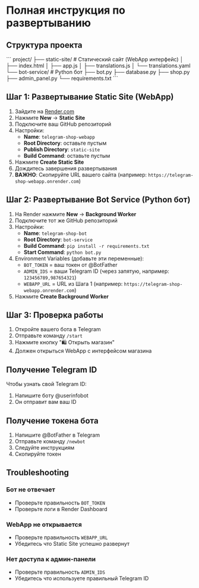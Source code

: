 # Полная инструкция по развертыванию

## Структура проекта

\`\`\`
project/
├── static-site/          # Статический сайт (WebApp интерфейс)
│   ├── index.html
│   ├── app.js
│   ├── translations.js
│   └── translations.yaml
└── bot-service/          # Python бот
    ├── bot.py
    ├── database.py
    ├── shop.py
    ├── admin_panel.py
    └── requirements.txt
\`\`\`

## Шаг 1: Развертывание Static Site (WebApp)

1. Зайдите на [Render.com](https://render.com)
2. Нажмите **New** → **Static Site**
3. Подключите ваш GitHub репозиторий
4. Настройки:
   - **Name**: `telegram-shop-webapp`
   - **Root Directory**: оставьте пустым
   - **Publish Directory**: `static-site`
   - **Build Command**: оставьте пустым
5. Нажмите **Create Static Site**
6. Дождитесь завершения развертывания
7. **ВАЖНО**: Скопируйте URL вашего сайта (например: `https://telegram-shop-webapp.onrender.com`)

## Шаг 2: Развертывание Bot Service (Python бот)

1. На Render нажмите **New** → **Background Worker**
2. Подключите тот же GitHub репозиторий
3. Настройки:
   - **Name**: `telegram-shop-bot`
   - **Root Directory**: `bot-service`
   - **Build Command**: `pip install -r requirements.txt`
   - **Start Command**: `python bot.py`
4. Environment Variables (добавьте эти переменные):
   - `BOT_TOKEN` = ваш токен от @BotFather
   - `ADMIN_IDS` = ваши Telegram ID (через запятую, например: `123456789,987654321`)
   - `WEBAPP_URL` = URL из Шага 1 (например: `https://telegram-shop-webapp.onrender.com`)
5. Нажмите **Create Background Worker**

## Шаг 3: Проверка работы

1. Откройте вашего бота в Telegram
2. Отправьте команду `/start`
3. Нажмите кнопку "🛍 Открыть магазин"
4. Должен открыться WebApp с интерфейсом магазина

## Получение Telegram ID

Чтобы узнать свой Telegram ID:
1. Напишите боту @userinfobot
2. Он отправит вам ваш ID

## Получение токена бота

1. Напишите @BotFather в Telegram
2. Отправьте команду `/newbot`
3. Следуйте инструкциям
4. Скопируйте токен

## Troubleshooting

### Бот не отвечает
- Проверьте правильность `BOT_TOKEN`
- Проверьте логи в Render Dashboard

### WebApp не открывается
- Проверьте правильность `WEBAPP_URL`
- Убедитесь что Static Site успешно развернут

### Нет доступа к админ-панели
- Проверьте правильность `ADMIN_IDS`
- Убедитесь что используете правильный Telegram ID
